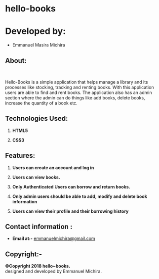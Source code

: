 
# hello-books

# Developed by:

- Emmanuel Masira Michira

## About:

<br>

Hello-Books is a simple application that helps manage a library and its processes like stocking, tracking and renting books. With this application users are able to find and rent books. The application also has an admin section where the admin can do things like add books, delete books, increase the quantity of a book etc.


## Technologies Used:

1. **HTML5** 

2. **CSS3**


## Features:

1. **Users can create an account and log in** 

2. **Users can view books.**

3. **Only Authenticated Users can borrow and return books.**

4. **Only admin users should be able to add, modify and delete book information**

5. **Users can view their profile and their borrowing history**

## Contact information :

- **Email at:-** emmanuelmichira@gmail.com


## Copyright:-



**©Copyright 2018 hello~books.**<br>
designed and developed by Emmanuel Michira.
